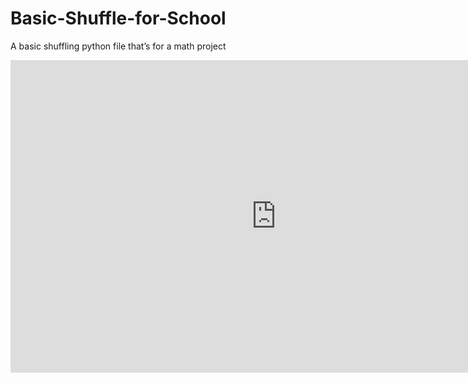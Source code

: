# Basic-Shuffle-for-School
A basic shuffling python file that’s for a math project
<iframe width="850" height="500" src="https://codehs.com/sandbox/altielynn/shuffle/embed/?display_mode=default&read_only=True" frameborder="0" allowfullscreen class="video-iframe"></iframe>
